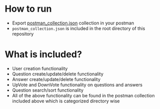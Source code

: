 # How to run
- Export [postman_collection.json](https://github.com/Mridul021/Shipmnts_Mridul_20BCP181/blob/assignment/postman_collection.json) collection in your postman
- `postman_collection.json` is included in the root directory of this repository

# What is included?
- User creation functionality
- Question create/update/delete functionality
- Answer create/update/delete functionality
- UpVote and DownVote functionality on questions and answers
- Question search/sort functionality
- All of the above functionality can be found in the postman collection included above which is categorized directory wise
